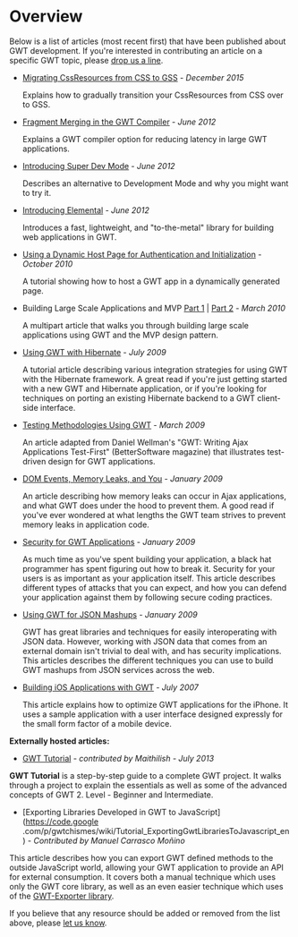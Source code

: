 # Overview

Below is a list of articles (most recent first) that have been published about GWT development. If you're interested in contributing an article on a specific GWT topic,
 please [drop us a line](http://groups.google.com/group/Google-Web-Toolkit/post?sendowner=1&_done=/group/Google-Web-Toolkit/about%3F&).

*   [Migrating CssResources from CSS to GSS](gss_migration.html) - _December 2015_

    Explains how to gradually transition your CssResources from CSS over to GSS.

*   [Fragment Merging in the GWT Compiler](fragment_merging.html) - _June 2012_

     Explains a GWT compiler option for reducing latency in large GWT applications.

*   [Introducing Super Dev Mode](superdevmode.html) - _June 2012_

     Describes an alternative to Development Mode and why you might want to try it.

*   [Introducing Elemental](elemental.html) - _June 2012_

     Introduces a fast, lightweight, and "to-the-metal" library for building web applications in GWT.

*   [Using a Dynamic Host Page for Authentication and Initialization](dynamic_host_page.html) - _October 2010_

     A tutorial showing how to host a GWT app in a dynamically generated page.

*   Building Large Scale Applications and MVP [Part 1](mvp-architecture.html) | [Part 2](mvp-architecture-2.html) - _March 2010_

     A multipart article that walks you through building large scale applications using GWT and the MVP design pattern.

*   [Using GWT with Hibernate](using_gwt_with_hibernate.html) - _July 2009_

     A tutorial article describing various integration strategies for using GWT with the Hibernate framework. A great read if you're just getting started with a new GWT and Hibernate application, or if you're looking for techniques on porting an existing Hibernate backend to a GWT client-side interface.

*   [Testing Methodologies Using GWT](testing_methodologies_using_gwt.html) - _March 2009_

     An article adapted from Daniel Wellman's "GWT: Writing Ajax Applications Test-First" (BetterSoftware magazine) that illustrates test-driven design for GWT applications.

*   [DOM Events, Memory Leaks, and You](dom_events_memory_leaks_and_you.html) - _January 2009_

     An article describing how memory leaks can occur in Ajax applications, and what GWT does under the hood to prevent them. A good read if you've ever
wondered at what lengths the GWT team strives to prevent memory leaks in application code.

*   [Security for GWT Applications](security_for_gwt_applications.html) - _January 2009_

     As much time as you've spent building your application, a black hat programmer has spent figuring out how to break it. Security for your users is as important
as your application itself. This article describes different types of attacks that you can expect, and how you can defend your application against
them by following secure coding practices.

*   [Using GWT for JSON Mashups](using_gwt_for_json_mashups.html) - _January 2009_

    GWT has great libraries and techniques for easily interoperating with JSON data. However, working with JSON data that comes from an external domain
isn't trivial to deal with, and has security implications. This articles describes the different techniques you can use to build GWT mashups from
JSON services across the web.

*   [Building iOS Applications with GWT](gwt-iphone.html) - _July 2007_

    This article explains how to optimize GWT applications for the iPhone.
       It uses a sample application with a user interface designed expressly for the small form factor of a mobile device.

**Externally hosted articles:**

*   [GWT Tutorial](http://www.codetab.org/gwt-tutorial/) - _contributed by Maithilish - July 2013_

**GWT Tutorial** is a step-by-step guide to a complete GWT project. It walks through a project to explain the essentials as well as some of the advanced concepts of GWT 2. Level - Beginner and Intermediate. 

*   [Exporting Libraries Developed in GWT to JavaScript](https://code.google
.com/p/gwtchismes/wiki/Tutorial_ExportingGwtLibrariesToJavascript_en) - _Contributed by Manuel Carrasco Moñino_

This article describes how you can export GWT defined methods to the outside JavaScript world, allowing your GWT application to provide an API for external consumption. It covers both a manual technique which uses only the GWT core library, as well as an even easier technique which uses of the [GWT-Exporter library](https://code.google.com/p/gwt-exporter).

If you believe that any resource should be added or removed from the list above, please [let us
know](mailto:Google-Web-Toolkit+owner@googlegroups.com).
